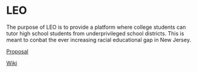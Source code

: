 # LEO

The purpose of LEO is to provide a platform where college students can tutor
high school students from underprivileged school districts. This is meant
to conbat the ever increasing racial educational gap in New Jersey.

[Proposal](https://github.com/marink2/LEO/blob/master/docs/Proposal.pdf)

[Wiki](https://github.com/marink2/LEO/wiki)
